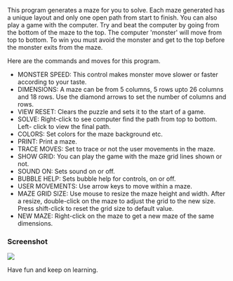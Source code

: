 This program generates a maze for you to solve. Each maze generated has a unique
layout and only one open path from start to finish. You can also play a game
with the computer. Try and beat the computer by going from the bottom of the
maze to the top. The computer 'monster' will move from top to bottom. To win you
must avoid the monster and get to the top before the monster exits from the
maze.

Here are the commands and moves for this program.

-   MONSTER SPEED: This control makes monster move slower or faster according to
    your taste.
-   DIMENSIONS: A maze can be from 5 columns, 5 rows upto 26 columns and 18
    rows. Use the diamond arrows to set the number of columns and rows.
-   VIEW RESET: Clears the puzzle and sets it to the start of a game.
-   SOLVE: Right-click to see computer find the path from top to bottom. Left-
    click to view the final path.
-   COLORS: Set colors for the maze background etc.
-   PRINT: Print a maze.
-   TRACE MOVES: Set to trace or not the user movements in the maze.
-   SHOW GRID: You can play the game with the maze grid lines shown or not.
-   SOUND ON: Sets sound on or off.
-   BUBBLE HELP: Sets bubble help for controls, on or off.
-   USER MOVEMENTS: Use arrow keys to move within a maze.
-   MAZE GRID SIZE: Use mouse to resize the maze height and width. After a
    resize, double-click on the maze to adjust the grid to the new size. Press
    shift-click to reset the grid size to default value.
-   NEW MAZE: Right-click on the maze to get a new maze of the same dimensions.

### Screenshot

![](../img/maze_help1.gif)

Have fun and keep on learning.